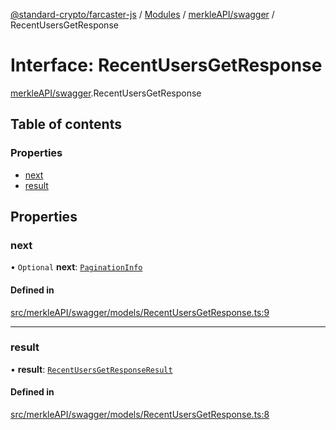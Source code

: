 [@standard-crypto/farcaster-js](../README.md) / [Modules](../modules.md) / [merkleAPI/swagger](../modules/merkleAPI_swagger.md) / RecentUsersGetResponse

# Interface: RecentUsersGetResponse

[merkleAPI/swagger](../modules/merkleAPI_swagger.md).RecentUsersGetResponse

## Table of contents

### Properties

- [next](merkleAPI_swagger.RecentUsersGetResponse.md#next)
- [result](merkleAPI_swagger.RecentUsersGetResponse.md#result)

## Properties

### next

• `Optional` **next**: [`PaginationInfo`](merkleAPI_swagger.PaginationInfo.md)

#### Defined in

[src/merkleAPI/swagger/models/RecentUsersGetResponse.ts:9](https://github.com/standard-crypto/farcaster-js/blob/main/src/merkleAPI/swagger/models/RecentUsersGetResponse.ts#L9)

___

### result

• **result**: [`RecentUsersGetResponseResult`](merkleAPI_swagger.RecentUsersGetResponseResult.md)

#### Defined in

[src/merkleAPI/swagger/models/RecentUsersGetResponse.ts:8](https://github.com/standard-crypto/farcaster-js/blob/main/src/merkleAPI/swagger/models/RecentUsersGetResponse.ts#L8)
